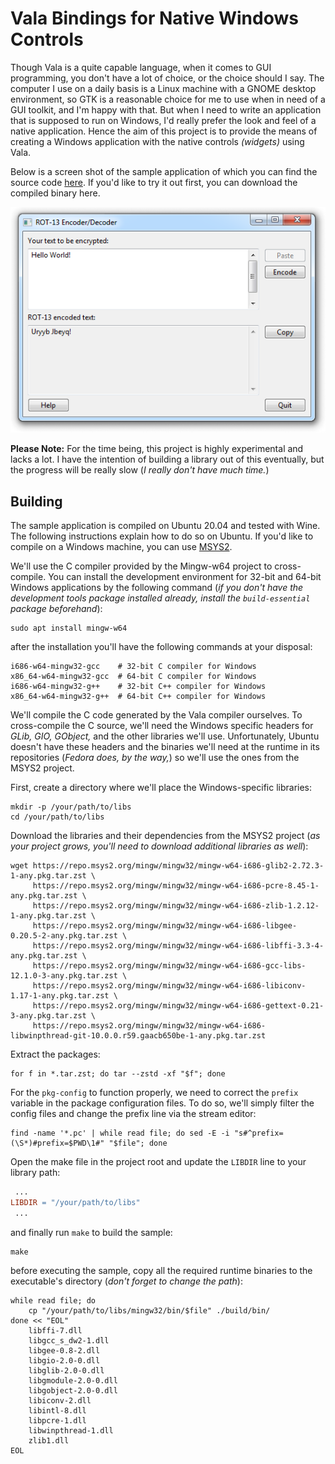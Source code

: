 Vala Bindings for Native Windows Controls
=========================================

Though Vala is a quite capable language, when it comes to GUI programming, you don't have a lot of choice, or the choice should I say. The computer I use on a daily basis is a Linux machine with a GNOME desktop environment, so GTK is a reasonable choice for me to use when in need of a GUI toolkit, and I'm happy with that. But when I need to write an application that is supposed to run on Windows, I'd really prefer the look and feel of a native application. Hence the aim of this project is to provide the means of creating a Windows application with the native controls *(widgets)* using Vala.

Below is a screen shot of the sample application of which you can find the source code [here](examples/encryptor.vala). If you'd like to try it out first, you can download the compiled binary here.

<p align="center">
  <img src="./data/img/encryptor-win-7.png">
</p>

__Please Note:__ For the time being, this project is highly experimental and lacks a lot. I have the intention of building a library out of this eventually, but the progress will be really slow (*I really don't have much time.*)


Building
-------------------------------------------

The sample application is compiled on Ubuntu 20.04 and tested with Wine. The following instructions explain how to do so on Ubuntu. If you'd like to compile on a Windows machine, you can use [MSYS2](https://www.msys2.org/).

We'll use the C compiler provided by the Mingw-w64 project to cross-compile. You can install the development environment for 32-bit and 64-bit Windows applications by the following command (*if you don't have the development tools package installed already, install the `build-essential` package beforehand*):

```shell
sudo apt install mingw-w64
```

after the installation you'll have the following commands at your disposal:

```shell
i686-w64-mingw32-gcc    # 32-bit C compiler for Windows
x86_64-w64-mingw32-gcc  # 64-bit C compiler for Windows
i686-w64-mingw32-g++    # 32-bit C++ compiler for Windows
x86_64-w64-mingw32-g++  # 64-bit C++ compiler for Windows
```

We'll compile the C code generated by the Vala compiler ourselves. To cross-compile the C source, we'll need the Windows specific headers for *GLib, GIO, GObject,* and the other libraries we'll use. Unfortunately, Ubuntu doesn't have these headers and the binaries we'll need at the runtime in its repositories (*Fedora does, by the way,*) so we'll use the ones from the MSYS2 project.

First, create a directory where we'll place the Windows-specific libraries:

```shell
mkdir -p /your/path/to/libs
cd /your/path/to/libs
```

Download the libraries and their dependencies from the MSYS2 project (*as your project grows, you'll need to download additional libraries as well*):

```shell
wget https://repo.msys2.org/mingw/mingw32/mingw-w64-i686-glib2-2.72.3-1-any.pkg.tar.zst \
     https://repo.msys2.org/mingw/mingw32/mingw-w64-i686-pcre-8.45-1-any.pkg.tar.zst \
     https://repo.msys2.org/mingw/mingw32/mingw-w64-i686-zlib-1.2.12-1-any.pkg.tar.zst \
     https://repo.msys2.org/mingw/mingw32/mingw-w64-i686-libgee-0.20.5-2-any.pkg.tar.zst \
     https://repo.msys2.org/mingw/mingw32/mingw-w64-i686-libffi-3.3-4-any.pkg.tar.zst \
     https://repo.msys2.org/mingw/mingw32/mingw-w64-i686-gcc-libs-12.1.0-3-any.pkg.tar.zst \
     https://repo.msys2.org/mingw/mingw32/mingw-w64-i686-libiconv-1.17-1-any.pkg.tar.zst \
     https://repo.msys2.org/mingw/mingw32/mingw-w64-i686-gettext-0.21-3-any.pkg.tar.zst \
     https://repo.msys2.org/mingw/mingw32/mingw-w64-i686-libwinpthread-git-10.0.0.r59.gaacb650be-1-any.pkg.tar.zst
```

Extract the packages:

```shell
for f in *.tar.zst; do tar --zstd -xf "$f"; done
```

For the `pkg-config` to function properly, we need to correct the `prefix` variable in the package configuration files. To do so, we'll simply filter the config files and change the prefix line via the stream editor:

```shell
find -name '*.pc' | while read file; do sed -E -i "s#^prefix=(\S*)#prefix=$PWD\1#" "$file"; done
```

Open the make file in the project root and update the `LIBDIR` line to your library path:

```makefile
 ...
LIBDIR = "/your/path/to/libs"
 ...
```

and finally run `make` to build the sample:

```shell
make
```

before executing the sample, copy all the required runtime binaries to the executable's directory (*don't forget to change the path*):

```shell
while read file; do
    cp "/your/path/to/libs/mingw32/bin/$file" ./build/bin/
done << "EOL"
    libffi-7.dll
    libgcc_s_dw2-1.dll
    libgee-0.8-2.dll
    libgio-2.0-0.dll
    libglib-2.0-0.dll
    libgmodule-2.0-0.dll
    libgobject-2.0-0.dll
    libiconv-2.dll
    libintl-8.dll
    libpcre-1.dll
    libwinpthread-1.dll
    zlib1.dll
EOL
```


